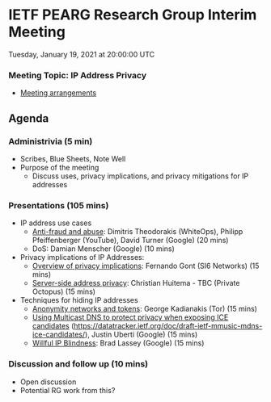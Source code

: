 # IETF PEARG Research Group Interim Meeting

Tuesday, January 19, 2021 at 20:00:00 UTC

### Meeting Topic: IP Address Privacy

* [Meeting arrangements](participation.md)

## Agenda

### Administrivia (5 min)
  * Scribes, Blue Sheets, Note Well
  * Purpose of the meeting
    * Discuss uses, privacy implications, and privacy mitigations for IP addresses

### Presentations (105 mins)

* IP address use cases 
    * [Anti-fraud and abuse](https://github.com/IRTF-PEARG/wg-materials/blob/master/interim-21-01/Anti-abuse_applications_of_IP.pdf): Dimitris Theodorakis (WhiteOps), Philipp Pfeiffenberger (YouTube), David Turner (Google) (20 mins)
    * DoS: Damian Menscher (Google) (10 mins)
* Privacy implications of IP Addresses: 
    * [Overview of privacy implications](https://github.com/IRTF-PEARG/wg-materials/blob/master/interim-21-01/pearg-jan-2021-fgont-ip-addresses-final.pdf): Fernando Gont (SI6 Networks) (15 mins)
    * [Server-side address privacy](https://github.com/IRTF-PEARG/wg-materials/blob/master/interim-21-01/shallow-anonymity-pools.pdf): Christian Huitema - TBC (Private Octopus) (15 mins)
* Techniques for hiding IP addresses
    * [Anonymity networks and tokens](https://github.com/IRTF-PEARG/wg-materials/blob/master/interim-21-01/IETF_PEARG_Tor.pdf): George Kadianakis (Tor) (15 mins)
    * [Using Multicast DNS to protect privacy when exposing ICE candidates](https://github.com/IRTF-PEARG/wg-materials/blob/master/interim-21-01/WebRTC%2C_mDNS%2C_and_IP_privacy.pdf) (https://datatracker.ietf.org/doc/draft-ietf-mmusic-mdns-ice-candidates/), Justin Uberti (Google) (15 mins)
    * [Willful IP Blindness](https://github.com/IRTF-PEARG/wg-materials/blob/master/interim-21-01/IP_Address_Privacy_%26_Gnatcatcher.pdf): Brad Lassey (Google) (15 mins)
    
### Discussion and follow up (10 mins)

* Open discussion
* Potential RG work from this?

